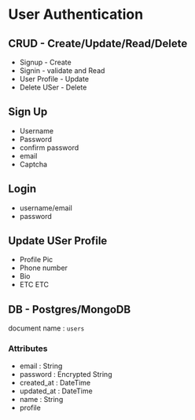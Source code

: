 # User Authentication

## CRUD - Create/Update/Read/Delete

- Signup - Create
- Signin - validate and Read
- User Profile - Update
- Delete USer - Delete

## Sign Up

- Username
- Password
- confirm password
- email
- Captcha

## Login

- username/email
- password

## Update USer Profile

- Profile Pic
- Phone number
- Bio
- ETC ETC

## DB - Postgres/MongoDB

document name : `users`

### Attributes

- email : String
- password : Encrypted String
- created_at : DateTime
- updated_at : DateTime
- name : String
- profile

